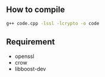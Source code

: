 ## How to compile
```sh
g++ code.cpp -lssl -lcrypto -o code
```

## Requirement
- openssl
- crow
- libboost-dev
